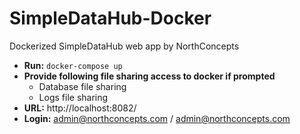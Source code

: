 # SimpleDataHub-Docker
Dockerized SimpleDataHub web app by NorthConcepts

- **Run:** `docker-compose up`
- **Provide following file sharing access to docker if prompted**
  - Database file sharing
  - Logs file sharing
- **URL:** http://localhost:8082/
- **Login:** admin@northconcepts.com / admin@northconcepts.com 
